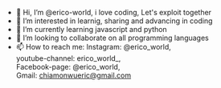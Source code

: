 - 👋 Hi, I’m @erico-world, i love coding, Let's exploit together
- 👀 I’m interested in learnig, sharing and advancing in coding
- 🌱 I’m currently learning javascript and python
- 💞️ I’m looking to collaborate on all programming languages
- 📫 How to reach me:
Instagram: @erico_world,  
youtube-channel: erico_world_,  
Facebook-page: @erico_world,  
Gmail: chiamonwueric@gmail.com

